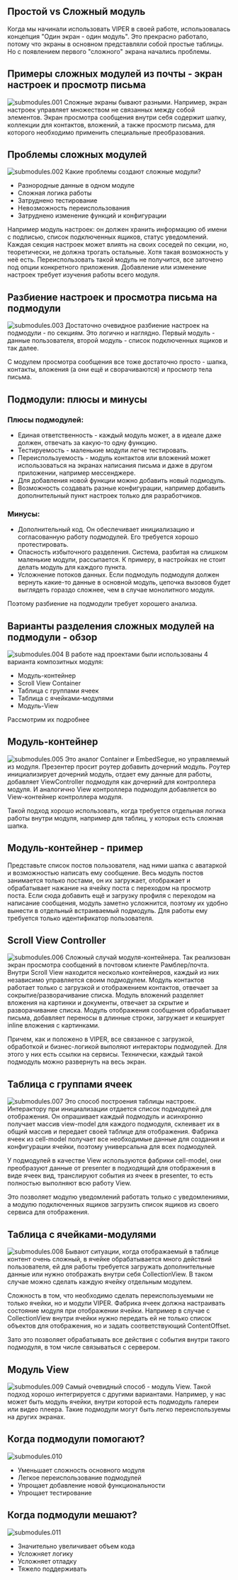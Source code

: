 ## Простой vs Сложный модуль

Когда мы начинали использовать VIPER в своей работе, использовалась концепция "Один экран - один модуль". Это прекрасно работало, потому что экраны в основном представляли собой простые таблицы. Но с появлением первого "сложного" экрана начались проблемы.

## Примеры сложных модулей из почты - экран настроек и просмотр письма
![submodules.001](../Resources/submodules/submodules.001.png)
Сложные экраны бывают разными. Например, экран настроек управляет множеством не связанных между собой элементов.
Экран просмотра сообщения внутри себя содержит шапку, коллекции для контактов, вложений, а также просмотр письма, для которого необходимо применить специальные преобразования.

## Проблемы сложных модулей
![submodules.002](../Resources/submodules/submodules.002.png)
Какие проблемы создают сложные модули?
- Разнородные данные в одном модуле
- Сложная логика работы
- Затруднено тестирование
- Невозможность переиспользования
- Затруднено изменение функций и конфигурации

Например модуль настроек: он должен хранить информацию об имени с подписью, список подключенных ящиков, статус уведомлений. Каждая секция настроек может влиять на своих соседей по секции, но, теоретически, не должна трогать остальные. Хотя такая возможность у неё есть. Переиспользовать такой модуль не получится, все заточено под опции конкретного приложения. Добавление или изменение настроек требует изучения работы всего модуля.

## Разбиение настроек и просмотра письма на подмодули
![submodules.003](../Resources/submodules/submodules.003.png)
Достаточно очевидное разбиение настроек на подмодули - по секциям. Это логично и наглядно. Первый модуль - данные пользователя, второй модуль - список подключенных ящиков и так далее.

С модулем просмотра сообщения все тоже достаточно просто - шапка, контакты, вложения (а они ещё и сворачиваются) и просмотр тела письма.

## Подмодули: плюсы и минусы

### Плюсы подмодулей:
- Единая ответственность - каждый модуль может, а в идеале даже должен, отвечать за какую-то одну функцию.
- Тестируемость - маленькие модули легче тестировать.
- Переиспользуемость - модуль контактов или вложений может использоваться на экранах написания письма и даже в другом приложении, например мессенджере.
- Для добавления новой функции можно добавить новый подмодуль.
- Возможность создавать разные конфигурации, например добавить дополнительный пункт настроек только для разработчиков.

### Минусы:
- Дополнительный код. Он обеспечивает инициализацию и согласованную работу подмодулей. Его требуется хорошо протестировать.
- Опасность избыточного разделения. Система, разбитая на слишком маленькие модули, рассыпается. К примеру, в настройках не стоит делать модуль для каждого пункта.
- Усложнение потоков данных. Если подмодуль подмодуля должен вернуть какие-то данные в основной модуль, цепочка вызовов будет выглядеть гораздо сложнее, чем в случае монолитного модуля.

Поэтому разбиение на подмодули требует хорошего анализа.

## Варианты разделения сложных модулей на подмодули - обзор
![submodules.004](../Resources/submodules/submodules.004.png)
В работе над проектами были использованы 4 варианта композитных модуля:
- Модуль-контейнер
- Scroll View Container
- Таблица с группами ячеек
- Таблица с ячейками-модулями
- Модуль-View

Рассмотрим их подробнее

## Модуль-контейнер
![submodules.005](../Resources/submodules/submodules.005.png)
Это аналог Container и EmbedSegue, но управляемый из модуля. Презентер просит роутер добавить дочерний модуль. Роутер инициализирует дочерний модуль, отдает ему данные для работы, добавляет ViewController подмодуля как дочерний для контроллера модуля. И аналогично View контроллера подмодуля добавляется во View-контейнер контроллера модуля.

Такой подход хорошо использовать, когда требуется отдельная логика работы внутри модуля, например для таблиц, у которых есть сложная шапка.

## Модуль-контейнер - пример
Представьте список постов пользователя, над ними шапка с аватаркой и возможностью написать ему сообщение.
Весь модуль постов занимается только постами, он их загружает, отображает и обрабатывает нажание на ячейку поста с переходом на просмотр поста. Если сюда добавить ещё и загрузку профиля с переходом на написание сообщения, модуль заметно усложнится, поэтому их удобно вынести в отдельный встраиваемый подмодуль. Для работы ему требуется только идентификатор пользователя.

## Scroll View Controller
![submodules.006](../Resources/submodules/submodules.006.png)
Сложный случай модуля-контейнера. Так реализован экран просмотра сообщений в почтовом клиенте Рамблер/почта. Внутри Scroll View находится несколько контейнеров, каждый из них независимо управляется своим подмодулем. Модуль контактов работает только с загрузкой и отображением контактов, отвечает за сокрытие/разворачивание списка. Модуль вложений разделяет вложения на картинки и документы, отвечает за скрытие и разворачивание списка. Модуль отображения сообщения обрабатывает письма, добавляет переносы в длинные строки, загружает и кеширует inline вложения с картинками.

Причем, как и положено в VIPER, все связанное с загрузкой, обработкой и бизнес-логикой выполяют интеракторы подмодулей. Для этого у них есть ссылки на сервисы. Технически, каждый такой подмодуль можно развернуть на весь экран.

## Таблица с группами ячеек
![submodules.007](../Resources/submodules/submodules.007.png)
Это способ построения таблицы настроек. Интерактору при инициализации отдается список подмодулей для отображения. Он опрашивает каждый подмодуль и асинхронно получает массив view-model для каждого подмодуля, склеивает их в общий массив и передает своей таблице для отображения. Фабрика ячеек из cell-model получает все необходимые данные для создания и конфигурации ячейки, поэтому универсальна для всех подмодулей.

У подмодулей в качестве View используются фабрики cell-model, они преобразуют данные от presenter в подходящий для отображения в виде ячеек вид, транслируют события из ячеек в presenter, то есть полностью выполняют всю работу View.

Это позволяет модулю уведомлений работать только с уведомлениями, а модулю подключенных ящиков загрузить список ящиков из своего сервиса для отображения.

## Таблица с ячейками-модулями
![submodules.008](../Resources/submodules/submodules.008.png)
Бывают ситуации, когда отображаемый в таблице контент очень сложный, в ячейке обрабатывается много действий пользователя, ей для работы требуется загружать дополнительные данные или нужно отображать внутри себя CollectionView. В таком случае можно сделать каждую ячейку отдельным модулем.

Сложность в том, что необходимо сделать переиспользуемыми не только ячейки, но и модули VIPER. Фабрика ячеек должна настраивать состояние модуля при отображении ячейки. Например в случае с CollectionView внутри ячейки нужно передать ей не только список объектов для отображения, но и задать соответствующий ContentOffset.

Зато это позволяет обрабатывать все действия с события внутри такого подмодуля, в том числе связываться с сервером.

## Модуль View
![submodules.009](../Resources/submodules/submodules.009.png)
Самый очевидный способ - модуль View. Такой подход хорошо интегрируется с другими вариантами. Например, у нас может быть модуль ячейки, внутри которой есть подмодуль галереи или видео плеера. Такие подмодули могут быть легко переиспользуемы на других экранах.

## Когда подмодули помогают?
![submodules.010](../Resources/submodules/submodules.010.png)
- Уменьшает сложность основного модуля
- Легкое переиспользование подмодулей
- Упрощает добавление новой функциональности
- Упрощает тестирование

## Когда подмодули мешают?
![submodules.011](../Resources/submodules/submodules.011.png)
- Значительно увеличивает объем кода
- Усложняет логику
- Усложняет отладку
- Тяжело поддерживать
